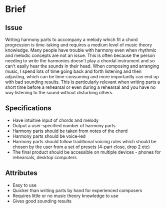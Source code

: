 # Brief

## Issue
Writing harmony parts to accompany a melody which fit a chord progression is time-taking and requires a medium level of music theory knowledge. Many people have trouble with harmony even when rhythmic and melodic concepts are not an issue. This is often because the person needing to write the harmonies doesn't play a chordal instrument and so can't easily hear the sounds in their head. When composing and arranging music, I spend lots of time going back and forth listening and then adjusting, which can be time-consuming and more importantly can end up with bad sounding results. This is particularly relevant when writing parts a short time before a rehearsal or even during a rehearsal and you have no way listening to the sound without disturbing others.



## Specifications
- Have intuitive input of chords and melody
- Output a user-specified number of harmony parts
- Harmony parts should be taken from notes of the chord
- Harmony parts should be voice-led
- Harmony parts should follow traditional voicing rules which should be chosen by the user from a set of presets (4-part close, drop 2 etc)
- The final product should be accessible on multiple devices - phones for rehearsals, desktop computers

## Attributes
- Easy to use
- Quicker than writing parts by hand for experienced composers
- Requires little or no music theory knowledge to use
- Gives good sounding results
